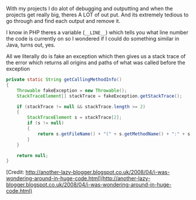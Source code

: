 With my projects I do alot of debugging and outputting and when the projects get really big, theres A LOT of out put. And its extremely tedious to go through and find each output and remove it.

I know in PHP theres a variable (`__LINE__`) which tells you what line number the code is currently on so I wondered if I could do something similar in Java, turns out, yes.

All we literally do is fake an exception which then gives us a stack trace of the error which returns all origins and paths of what was called before the exception

```java
private static String getCallingMethodInfo()
{
	Throwable fakeException = new Throwable();
	StackTraceElement[] stackTrace = fakeException.getStackTrace();

	if (stackTrace != null && stackTrace.length >= 2)
	{
		StackTraceElement s = stackTrace[2];
		if (s != null)
		{
			return s.getFileName() + "(" + s.getMethodName() + ":" + s.getLineNumber() + "):";
		}
	}

	return null;
}
```

[Credit: http://another-lazy-blogger.blogspot.co.uk/2008/04/i-was-wondering-around-in-huge-code.html](http://another-lazy-blogger.blogspot.co.uk/2008/04/i-was-wondering-around-in-huge-code.html)
